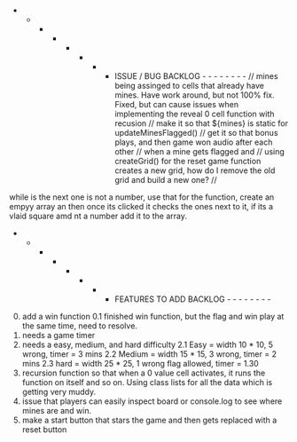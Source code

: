  - - - - - - - - ISSUE / BUG BACKLOG - - - - - - - -
// mines being assinged to cells that already have mines. Have work around, but not 100% fix. Fixed, but can cause issues when implementing the reveal 0 cell function with recusion
// make it so that ${mines} is static for updateMinesFlagged()
// get it so that bonus plays, and then game won audio after each other
// when a mine gets flagged and 
// using createGrid() for the reset game function creates a new grid, how do I remove the old grid and build a new one?
// 

while is the next one is not a number, use that for the function, create an empyy array an then once its clicked it checks the ones next to it, if its a vlaid square amd nt a number add it to the array.






 - - - - - - - - FEATURES TO ADD BACKLOG - - - - - - - -
0. add a win function
0.1 finished win function, but the flag and win play at the same time, need to resolve.
1. needs a game timer
2. needs a easy, medium, and hard difficulty
2.1 Easy = width 10 * 10, 5 wrong, timer = 3 mins
2.2 Medium = width 15 * 15, 3 wrong, timer = 2 mins
2.3 hard = width 25 * 25, 1 wrong flag allowed, timer = 1.30
3. recursion function so that when a 0 value cell activates, it runs the function on itself and so on. Using class lists for all the data which is getting very muddy.
4. issue that players can easily inspect board or console.log to see where mines are and win. 
5. make a start button that stars the game and then gets replaced with a reset button